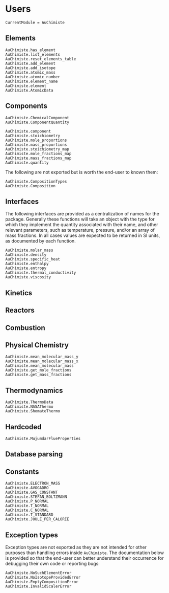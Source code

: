 # Users

```@meta
CurrentModule = AuChimiste
```

## Elements

```@docs
AuChimiste.has_element
AuChimiste.list_elements
AuChimiste.reset_elements_table
AuChimiste.add_element
AuChimiste.add_isotope
AuChimiste.atomic_mass
AuChimiste.atomic_number
AuChimiste.element_name
AuChimiste.element
AuChimiste.AtomicData
```

## Components

```@docs
AuChimiste.ChemicalComponent
AuChimiste.ComponentQuantity

AuChimiste.component
AuChimiste.stoichiometry
AuChimiste.mole_proportions
AuChimiste.mass_proportions
AuChimiste.stoichiometry_map
AuChimiste.mole_fractions_map
AuChimiste.mass_fractions_map
AuChimiste.quantity
```

The following are not exported but is worth the end-user to known them:

```@docs
AuChimiste.CompositionTypes
AuChimiste.Composition
```

## Interfaces

The following interfaces are provided as a centralization of names for the package. Generally these functions will take an object with the type for which they implement the quantity associated with their name, and other relevant parameters, such as temperature, pressure, and/or an array of mass fractions. In all cases values are expected to be returned in SI units, as documented by each function.

```@docs
AuChimiste.molar_mass
AuChimiste.density
AuChimiste.specific_heat
AuChimiste.enthalpy
AuChimiste.entropy
AuChimiste.thermal_conductivity
AuChimiste.viscosity
```

## Kinetics


## Reactors


## Combustion


## Physical Chemistry

```@docs
AuChimiste.mean_molecular_mass_y
AuChimiste.mean_molecular_mass_x
AuChimiste.mean_molecular_mass
AuChimiste.get_mole_fractions
AuChimiste.get_mass_fractions
```

## Thermodynamics

```@docs
AuChimiste.ThermoData
AuChimiste.NASAThermo
AuChimiste.ShomateThermo
```

## Hardcoded

```@docs
AuChimiste.MujumdarFlueProperties
```

## Database parsing

## Constants

```@docs
AuChimiste.ELECTRON_MASS
AuChimiste.AVOGADRO
AuChimiste.GAS_CONSTANT
AuChimiste.STEFAN_BOLTZMANN
AuChimiste.P_NORMAL
AuChimiste.T_NORMAL
AuChimiste.C_NORMAL
AuChimiste.T_STANDARD
AuChimiste.JOULE_PER_CALORIE
```

## Exception types

Exception types are not exported as they are not intended for other purposes than handling errors inside `AuChimiste`. The documentation below is provided so that the end-user can better understand their occurrence for debugging their own code or reporting bugs:

```@docs
AuChimiste.NoSuchElementError
AuChimiste.NoIsotopeProvidedError
AuChimiste.EmptyCompositionError
AuChimiste.InvalidScalerError
```